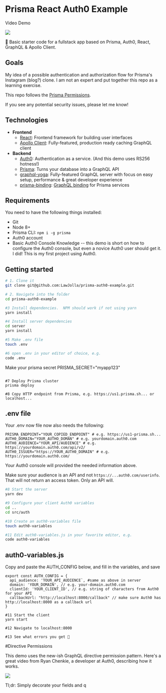 # Prisma React Auth0 Example
Video Demo

[![](http://img.youtube.com/vi/y1zBjWhfPzQ/0.jpg)](http://www.youtube.com/watch?v=y1zBjWhfPzQ "Auth0")

🚀 Basic starter code for a fullstack app based on Prisma, Auth0, React, GraphQL & Apollo Client.

## Goals

My idea of a possible authentication and authorization flow for Prisma's Instagram (blog?) clone. I am not an expert and put together this repo as a learning exercise. 

This repo follows the [Prisma Permissions](https://www.prismagraphql.com/docs/tutorials/graphql-server-development/permissions-thohp1zaih).

If you see any potential security issues, please let me know!
 
## Technologies

* **Frontend**
  * [React](https://facebook.github.io/react/): Frontend framework for building user interfaces
  * [Apollo Client](https://github.com/apollographql/apollo-client): Fully-featured, production ready caching GraphQL client
* **Backend**
  * [Auth0](http://www.auth0.com): Authentication as a service. (And this demo uses RS256 hotness!)
  * [Prisma](https://www.prismagraphql.com): Turns your database into a GraphQL API
  * [graphql-yoga](https://github.com/graphcool/graphql-yoga/): Fully-featured GraphQL server with focus on easy setup, performance & great developer experience
  * [prisma-binding](https://github.com/graphcool/prisma-binding): [GraphQL binding](https://blog.graph.cool/reusing-composing-graphql-apis-with-graphql-bindings-80a4aa37cff5) for Prisma services

## Requirements

You need to have the following things installed:

* Git
* Node 8+
* Prisma CLI: `npm i -g prisma`
* Auth0 account
* Basic Auth0 Console Knowledge -- this demo is short on how to configure the Auth0 console, but even a novice Auth0 user should get it.  I did!  This is my first project using Auth0.

## Getting started

```sh
# 1. Clone it
git clone git@github.com:LawJolla/prisma-auth0-example.git

# 2. Navigate into the folder
cd prisma-auth0-example

#3 Install dependencies.  NPM should work if not using yarn
yarn install

#4 Install server dependencies
cd server
yarn install

#5 Make .env file
touch .env

#6 open .env in your editor of choice, e.g.
code .env
```
Make your prisma secret
PRISMA_SECRET="myapp123"

```ssh

#7 Deploy Prisma cluster
prisma deploy

#8 Copy HTTP endpoint from Prisma, e.g. https://us1.prisma.sh... or localhost...

```

## .env file
Your .env now file now also needs the following:
``` 
PRISMA_ENDPOINT="YOUR_COPIED_ENDPOINT" # e.g. https://us1-prisma.sh...
AUTH0_DOMAIN="YOUR_AUTHO_DOMAN" # e.g. yourdomain.auth0.com
AUTH0_AUDIENCE="YOUR_API/AUDIENCE" # e.g. https://yourdomain.auth0.com/api/v2/
AUTH0_ISSUER="https://YOUR_AUTH0_DOMAIN" # e.g. https://yourdomain.auth0.com/
```
Your Auth0 console will provided the needed information above.

Make sure your audience is an API and not `https://...auth0.com/userinfo`.  That will not return an access token.  Only an API will.

```sh
#8 Start the server
yarn dev

#9 Configure your client Auth0 variables
cd ..
cd src/auth

#10 Create an auth0-variables file
touch auth0-variables

#11 Edit auth0-variables.js in your favorite editor, e.g.
code auth0-variables
```
## auth0-variables.js
Copy and paste the AUTH_CONFIG below, and fill in the variables, and save

```
export const AUTH_CONFIG = {
  api_audience: 'YOUR_API_AUDIENCE`, #same as above in server
  domain: 'YOUR_DOMAIN', // e.g. your-domain.auth0.com
  clientId: 'YOUR_CLIENT_ID', // e.g. string of characters from Auth0 for your API
  callbackUrl: "http://localhost:8000/callback" // make sure Auth0 has http://localhost:8000 as a callback url
}
```

```ssh
#11 Start the client
yarn start

#12 Navigate to localhost:8000

#13 See what errors you get 🤣
```

#Directive Permissions

This demo uses the new-ish GraphQL directive permission pattern.  Here's a great video from Ryan Chenkie, a developer at Auth0, describing how it works.

[![](http://img.youtube.com/vi/4_Bcw7BULC8/0.jpg)](https://www.youtube.com/watch?v=4_Bcw7BULC8 "Auth0")

Tl;dr:  Simply decorate your fields and q
